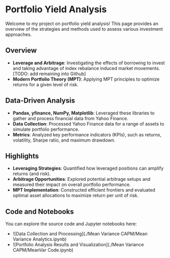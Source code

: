 # Portfolio Yield Analysis

Welcome to my project on portfolio yield analysis! This page provides an overview of the strategies and methods used to assess various investment approaches.

## Overview

- **Leverage and Arbitrage**: Investigating the effects of borrowing to invest and taking advantage of index rebalance induced market movements. [TODO: add remaining into Github]
- **Modern Portfolio Theory (MPT)**: Applying MPT principles to optimize returns for a given level of risk.

## Data-Driven Analysis

- **Pandas, yfinance, NumPy, Matplotlib**: Leveraged these libraries to gather and process financial data from Yahoo Finance.
- **Data Collection**: Processed Yahoo Finance data for a range of assets to simulate portfolio performance.
- **Metrics**: Analyzed key performance indicators (KPIs), such as returns, volatility, Sharpe ratio, and maximum drawdown.

## Highlights

- **Leveraging Strategies**: Quantified how leveraged positions can amplify returns (and risk).
- **Arbitrage Opportunities**: Explored potential arbitrage setups and measured their impact on overall portfolio performance.
- **MPT Implementation**: Constructed efficient frontiers and evaluated optimal asset allocations to maximize return per unit of risk.

## Code and Notebooks

You can explore the source code and Jupyter notebooks here:
- ![Data Collection and Processing](./Mean Variance CAPM/Mean Variance Analytics.ipynb)  
- ![Portfolio Analysis Results and Visualization](./Mean Variance CAPM/MeanVar Code.ipynb)  

